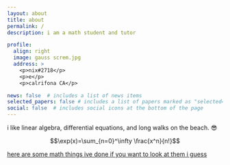 ```yaml
---
layout: about
title: about
permalink: /
description: i am a math student and tutor

profile:
  align: right
  image: gauss screm.jpg
  address: > 
    <p>nix#2718</p>   
    <p>e</p> 
    <p>calrifona CA</p>

news: false  # includes a list of news items
selected_papers: false # includes a list of papers marked as "selected={true}"
social: false  # includes social icons at the bottom of the page
---
```


i like linear algebra, differential equations, and long walks on the beach. :sunglasses:

$$\exp(x)=\sum_{n=0}^\infty \frac{x^n}{n!}$$

[here are some math things ive done if you want to look at them i guess](./math)

<div class="row">
    <div class="col-sm mt-3 mt-md-0">
        <img class="img-fluid rounded z-depth-1" src="{{ '/assets/img/cats.jpg' | relative_url }}" alt="" title=""/>
    </div><br>
</div>
